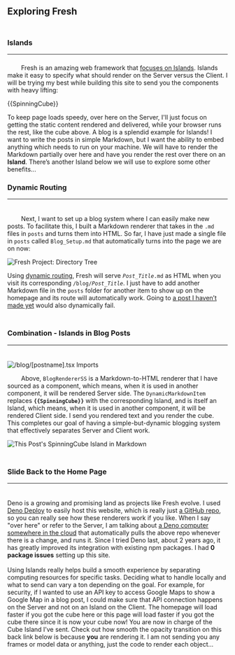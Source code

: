 ## Exploring Fresh
<div style="height: 0.5rem; display: block;"></div>

### Islands
---
<div style="height: 0.5rem; display: block;"></div>
&nbsp;&nbsp;&nbsp;&nbsp;&nbsp;&nbsp;&nbsp;&nbsp;Fresh is an amazing web framework that <a target="_blank" rel="noopener noreferrer" href="https://deno.com/blog/intro-to-islands">focuses on Islands</a>. Islands make it easy to specify what should render on the Server versus the Client. I will be trying my best while building this site to send you the components with heavy lifting:

{{SpinningCube}}

To keep page loads speedy, over here on the Server, I'll just focus on getting the static content rendered and delivered, while your browser runs the rest, like the cube above. A blog is a splendid example for Islands! I want to write the posts in simple Markdown, but I want the ability to embed anything which needs to run on your machine. We will have to render the Markdown partially over here and have you render the rest over there on an **Island**. There’s another Island below we will use to explore some other benefits...

### Dynamic Routing
---
<div style="height: 0.5rem; display: block;"></div>
<p>&nbsp;&nbsp;&nbsp;&nbsp;&nbsp;&nbsp;&nbsp;&nbsp;Next, I want to set up a blog system where I can easily make new posts. To facilitate this, I built a Markdown renderer that takes in the <code>.md</code> files in <code>posts</code> and turns them into HTML. So far, I have just made a single file in <code>posts</code> called <code>Blog_Setup.md</code> that automatically turns into the page we are on now:</p>

![Fresh Project: Directory Tree](/blogtree.png)

Using <a target="_blank" rel="noopener noreferrer" href="https://fresh.deno.dev/docs/getting-started/dynamic-routes">dynamic routing</a>, Fresh will serve <code>*Post_Title*.md</code> as HTML when you visit its corresponding <code>/blog/*Post_Title*</code>. I just have to add another Markdown file in the <code>posts</code> folder for another item to show up on the homepage and its route will automatically work. Going to <a target="_blank" rel="noopener noreferrer" href="/blog/fakepost">a post I haven’t made yet</a> would also dynamically fail.
<div style="height: 0.5rem; display: block;"></div>

### Combination - Islands in Blog Posts 
---
<div style="height: 0.5rem; display: block;"></div>

![<code>/blog/[postname].tsx</code> Imports](/islandimport.png)

&nbsp;&nbsp;&nbsp;&nbsp;&nbsp;&nbsp;&nbsp;&nbsp;Above, `BlogRendererSS` is a Markdown-to-HTML renderer that I have sourced as a component, which means, when it is used in another component, it will be rendered Server side. The `DynamicMarkdownItem` replaces <code>**\{\{SpinningCube}\}**</code> with the corresponding Island, and is itself an Island, which means, when it is used in another component, it will be rendered Client side. I send you rendered text and you render the cube. This completes our goal of having a simple-but-dynamic blogging system that effectively separates Server and Client work.

![This Post's SpinningCube Island in Markdown](/ComponentsInMarkdown.png)
<div style="height: 0.5rem; display: block;"></div>

### Slide Back to the Home Page 
---
<div style="height: 0.5rem; display: block;"></div>

Deno is a growing and promising land as projects like Fresh evolve. I used <a target="_blank" rel="noopener noreferrer" href="https://deno.com/deploy">Deno Deploy</a> to easily host this website, which is really just <a target="_blank" rel="noopener noreferrer" href="https://github.com/ali-layken/BurstUI/blob/main/posts/Blog_Setup.md">a GitHub repo</a>, so you can really see how these renderers work if you like. When I say "over here" or refer to the Server, I am talking about <a target="_blank" rel="noopener noreferrer" href="https://deno.com/blog/anatomy-isolate-cloud">a Deno computer somewhere in the cloud</a> that automatically pulls the above repo whenever there is a change, and runs it. Since I tried Deno last, about 2 years ago, it has greatly improved its integration with existing npm packages. I had **0 package issues** setting up this site.
<br/>
<br/>
Using Islands really helps build a smooth experience by separating computing resources for specific tasks. Deciding what to handle locally and what to send can vary a ton depending on the goal. For example, for security, if I wanted to use an API key to access Google Maps to show a Google Map in a blog post, I could make sure that API connection happens on the Server and not on an Island on the Client. The homepage will load faster if you got the cube here or this page will load faster if you got the cube there since it is now your cube now! You are now in charge of the Cube Island I’ve sent. Check out how smooth the opacity transition on this back link below is because **you** are rendering it. I am not sending you any frames or model data or anything, just the code to render each object...
